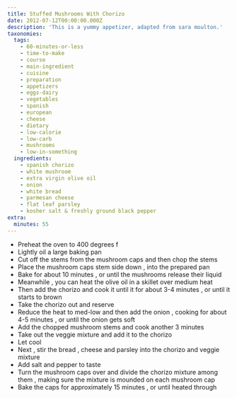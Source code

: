 ```yaml
---
title: Stuffed Mushrooms With Chorizo
date: 2012-07-12T00:00:00.000Z
description: 'This is a yummy appetizer, adapted from sara moulton.'
taxonomies:
  tags:
    - 60-minutes-or-less
    - time-to-make
    - course
    - main-ingredient
    - cuisine
    - preparation
    - appetizers
    - eggs-dairy
    - vegetables
    - spanish
    - european
    - cheese
    - dietary
    - low-calorie
    - low-carb
    - mushrooms
    - low-in-something
  ingredients:
    - spanish chorizo
    - white mushroom
    - extra virgin olive oil
    - onion
    - white bread
    - parmesan cheese
    - flat leaf parsley
    - kosher salt & freshly ground black pepper
extra:
  minutes: 55
---
```

 - Preheat the oven to 400 degrees f
 - Lightly oil a large baking pan
 - Cut off the stems from the mushroom caps and then chop the stems
 - Place the mushroom caps stem side down , into the prepared pan
 - Bake for about 10 minutes , or until the mushrooms release their liquid
 - Meanwhile , you can heat the olive oil in a skillet over medium heat
 - Then add the chorizo and cook it until it for about 3-4 minutes , or until it starts to brown
 - Take the chorizo out and reserve
 - Reduce the heat to med-low and then add the onion , cooking for about 4-5 minutes , or until the onion gets soft
 - Add the chopped mushroom stems and cook another 3 minutes
 - Take out the veggie mixture and add it to the chorizo
 - Let cool
 - Next , stir the bread , cheese and parsley into the chorizo and veggie mixture
 - Add salt and pepper to taste
 - Turn the mushroom caps over and divide the chorizo mixture among them , making sure the mixture is mounded on each mushroom cap
 - Bake the caps for approximately 15 minutes , or until heated through
